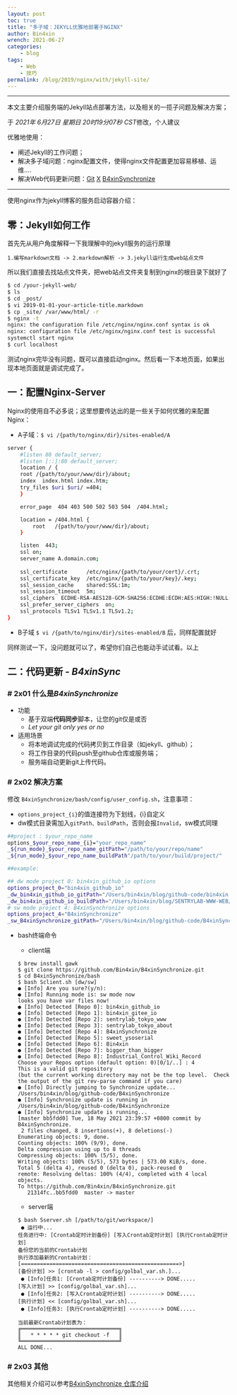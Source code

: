 ```yaml
---
layout: post
toc: true
title: "多子域：JEKYLL优雅地部署于NGINX"
author: Bin4xin
wrench: 2021-06-27
categories:
    - blog
tags:
    - Web
    - 技巧
permalink: /blog/2019/nginx/with/jekyll-site/
---
```


---

本文主要介绍服务端的Jekyll站点部署方法，以及相关的一揽子问题及解决方案；

于 *2021年 6月27日 星期日 20时19分07秒 CST*修改，个人建议

<i class="fa fa-quote-left"></i>优雅地使用：<i class="fa fa-quote-right"></i>

- 阐述Jekyll的工作问题；
- 解决多子域问题：nginx配置文件，使得nginx文件配置更加容易移植、运维....
- 解决Web代码更新问题：[Git](https://git-scm.com/)  [X](/#) [B4xinSynchronize](https://github.com/Bin4xin/B4xinSynchronize)<i class="fa fa-github"></i>

---

使用nginx作为jekyll博客的服务启动容器介绍：

## 零：Jekyll如何工作

首先先从用户角度解释一下我理解中的jekyll服务的运行原理

`1.编写markdown文档 -> 2.markdown解析 -> 3.jekyll运行生成web站点文件`

所以我们直接去找站点文件夹，把web站点文件夹复制到nginx的根目录下就好了
```bash
$ cd /your-jekyll-web/
$ ls
$ cd _post/
$ vi 2019-01-01-your-article-title.markdown
$ cp _site/ /var/www/html/ -r
$ nginx -t
nginx: the configuration file /etc/nginx/nginx.conf syntax is ok
nginx: configuration file /etc/nginx/nginx.conf test is successful
systemctl start nginx
$ curl localhost
```
测试nginx完毕没有问题，既可以直接启动nginx。然后看一下本地页面，如果出现本地页面就是调试完成了。

## 一：配置Nginx-Server

Nginx的使用自不必多说；这里想要传达出的是一些关于如何优雅的来配置Nginx：

- A子域：`$ vi /{path/to/nginx/dir}/sites-enabled/A`

```bash
server {
    #listen 80 default_server;
    #listen [::]:80 default_server;
    location / {
    root /{path/to/your/www/dir}/about;
    index  index.html index.htm;
    try_files $uri $uri/ =404;
    }

    error_page  404 403 500 502 503 504  /404.html;

    location = /404.html {
        root   /{path/to/your/www/dir}/about;
    }

    listen  443;
    ssl on; 
    server_name A.domain.com;
        
    ssl_certificate      /etc/nginx/{path/to/your/cert}/.crt;
    ssl_certificate_key  /etc/nginx/{path/to/your/key}/.key;
    ssl_session_cache    shared:SSL:1m;
    ssl_session_timeout  5m;
    ssl_ciphers  ECDHE-RSA-AES128-GCM-SHA256:ECDHE:ECDH:AES:HIGH:!NULL:!aNULL:!MD5:!ADH:!RC4;
    ssl_prefer_server_ciphers  on;
    ssl_protocols TLSv1 TLSv1.1 TLSv1.2;
}
```

- B子域 `$ vi /{path/to/nginx/dir}/sites-enabled/B` 后，同样配置就好

同样测试一下，没问题就可以了，希望你们自己也能动手试试看。以上

## 二：代码更新 - *B4xinSync*

### # 2x01 什么是*B4xinSynchronize*

- 功能
    - 基于双端**代码同步**脚本，让您的git仅是或否
    - *Let your git only yes or no*
- 适用场景
    - 将本地调试完成的代码拷贝到工作目录（如jekyll、github）；
    - 将工作目录的代码push至github仓库或服务端；
    - 服务端自动更新git上传代码。


### # 2x02 解决方案


修改 `B4xinSynchronize/bash/config/user_config.sh`，注意事项：

- `options_project_{i}`的值连接符为下划线，{i}自定义
- dw模式目录需加入`gitPath、buildPath`，否则会报`Invalid`，sw模式同理

```bash
##project : $your_repo_name
options_$your_repo_name_{i}="your_repo_name"
_${run_mode}_$your_repo_name_gitPath="/path/to/your/repo/name"
_${run_mode}_$your_repo_name_buildPath"/path/to/your/build/project/"

##example:

## dw mode project 0: bin4xin_github_io options
options_project_0="bin4xin_github_io"
_dw_bin4xin_github_io_gitPath="/Users/bin4xin/blog/github-code/bin4xin.github.io"
_dw_bin4xin_github_io_buildPath="/Users/bin4xin/blog/SENTRYLAB-WWW-WEB/_site"
# sw mode project 4: B4xinSynchronize options
options_project_4="B4xinSynchronize"
_sw_B4xinSynchronize_gitPath="/Users/bin4xin/blog/github-code/B4xinSynchronize"
```

- bash终端命令
    - client端

    ```
    $ brew install gawk
    $ git clone https://github.com/Bin4xin/B4xinSynchronize.git
    $ cd B4xinSynchronize/bash
    $ bash Sclient.sh [dw/sw]
    ● [Info] Are you sure?(y/n): 
    ● [Info] Running mode is: sw mode now
    looks you have var files now!
    ● [Info] Detected [Repo 0]: bin4xin_github_io
    ● [Info] Detected [Repo 1]: bin4xin_gitee_io
    ● [Info] Detected [Repo 2]: sentrylab_tokyo_www
    ● [Info] Detected [Repo 3]: sentrylab_tokyo_about
    ● [Info] Detected [Repo 4]: B4xinSynchronize
    ● [Info] Detected [Repo 5]: sweet_ysoserial
    ● [Info] Detected [Repo 6]: Bin4xin
    ● [Info] Detected [Repo 7]: bigger_than_bigger
    ● [Info] Detected [Repo 8]: Industrial_Control_Wiki_Record
    Choose your Repos option (default option: 0)[0/1/..] : 4
    This is a valid git repository 
    (but the current working directory may not be the top level.  Check the output of the git rev-parse command if you care)
    ● [Info] Directly jumping to Synchronize update...
    /Users/bin4xin/blog/github-code/B4xinSynchronize
    ● [Info] Synchronize update is running in /Users/bin4xin/blog/github-code/B4xinSynchronize
    ● [Info] Synchronize update is running... 
    [master bb5fdd0] Tue, 18 May 2021 23:39:57 +0800 commit by B4xinSynchronize.
     2 files changed, 8 insertions(+), 8 deletions(-)
    Enumerating objects: 9, done.
    Counting objects: 100% (9/9), done.
    Delta compression using up to 8 threads
    Compressing objects: 100% (5/5), done.
    Writing objects: 100% (5/5), 573 bytes | 573.00 KiB/s, done.
    Total 5 (delta 4), reused 0 (delta 0), pack-reused 0
    remote: Resolving deltas: 100% (4/4), completed with 4 local objects.
    To https://github.com/Bin4xin/B4xinSynchronize.git
       21314fc..bb5fdd0  master -> master
    ```
    - server端

    ```
    $ bash Sserver.sh [/path/to/git/workspace/]
     ● 运行中... 
    任务进行中: [Crontab定时计划备份] [写入Crontab定时计划] [执行Crontab定时计划]
    备份您的当前的Crontab计划
    执行添加最新的Crontab计划：
    [==================================================>]    
    [备份计划] >> [crontab -l > config/golbal_var.sh.]...
     ● [Info]任务1: [Crontab定时计划备份] ----------> DONE..... 
    [写入计划] >> [config/golbal_var.sh]...
     ● [Info]任务2: [写入Crontab定时计划] ----------> DONE..... 
    [执行计划] << [config/golbal_var.sh]...
     ● [Info]任务3: [执行Crontab定时计划] ----------> DONE..... 

    当前最新Crontab计划表为：
    ╔═══════════════════════════════╗
    ║   * * * * * git checkout -f   ║
    ╚═══════════════════════════════╝
    ALL DONE...
    ```


### # 2x03 其他

其他相关介绍可以参考[B4xinSynchronize 仓库介绍](https://github.com/Bin4xin/B4xinSynchronize)<i class="fa fa-github"></i>


